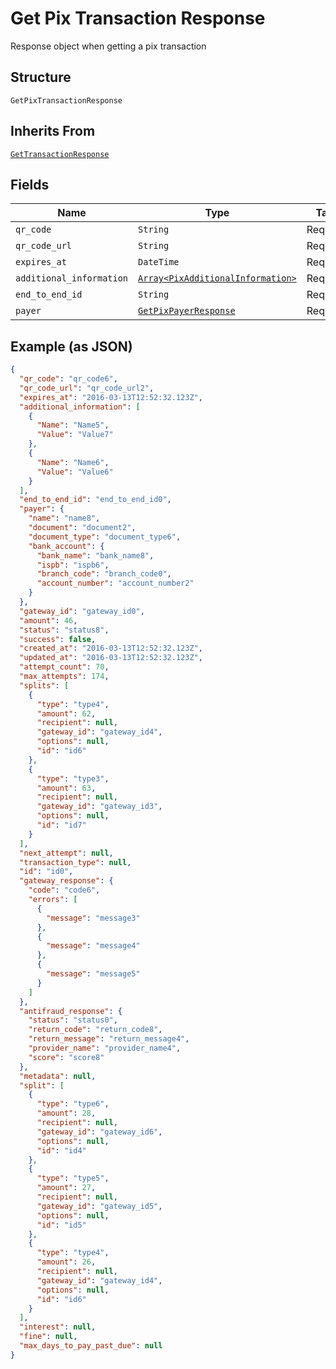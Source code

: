 
# Get Pix Transaction Response

Response object when getting a pix transaction

## Structure

`GetPixTransactionResponse`

## Inherits From

[`GetTransactionResponse`](../../doc/models/get-transaction-response.md)

## Fields

| Name | Type | Tags | Description |
|  --- | --- | --- | --- |
| `qr_code` | `String` | Required | - |
| `qr_code_url` | `String` | Required | - |
| `expires_at` | `DateTime` | Required | - |
| `additional_information` | [`Array<PixAdditionalInformation>`](../../doc/models/pix-additional-information.md) | Required | - |
| `end_to_end_id` | `String` | Required | - |
| `payer` | [`GetPixPayerResponse`](../../doc/models/get-pix-payer-response.md) | Required | - |

## Example (as JSON)

```json
{
  "qr_code": "qr_code6",
  "qr_code_url": "qr_code_url2",
  "expires_at": "2016-03-13T12:52:32.123Z",
  "additional_information": [
    {
      "Name": "Name5",
      "Value": "Value7"
    },
    {
      "Name": "Name6",
      "Value": "Value6"
    }
  ],
  "end_to_end_id": "end_to_end_id0",
  "payer": {
    "name": "name8",
    "document": "document2",
    "document_type": "document_type6",
    "bank_account": {
      "bank_name": "bank_name8",
      "ispb": "ispb6",
      "branch_code": "branch_code0",
      "account_number": "account_number2"
    }
  },
  "gateway_id": "gateway_id0",
  "amount": 46,
  "status": "status8",
  "success": false,
  "created_at": "2016-03-13T12:52:32.123Z",
  "updated_at": "2016-03-13T12:52:32.123Z",
  "attempt_count": 70,
  "max_attempts": 174,
  "splits": [
    {
      "type": "type4",
      "amount": 62,
      "recipient": null,
      "gateway_id": "gateway_id4",
      "options": null,
      "id": "id6"
    },
    {
      "type": "type3",
      "amount": 63,
      "recipient": null,
      "gateway_id": "gateway_id3",
      "options": null,
      "id": "id7"
    }
  ],
  "next_attempt": null,
  "transaction_type": null,
  "id": "id0",
  "gateway_response": {
    "code": "code6",
    "errors": [
      {
        "message": "message3"
      },
      {
        "message": "message4"
      },
      {
        "message": "message5"
      }
    ]
  },
  "antifraud_response": {
    "status": "status0",
    "return_code": "return_code8",
    "return_message": "return_message4",
    "provider_name": "provider_name4",
    "score": "score8"
  },
  "metadata": null,
  "split": [
    {
      "type": "type6",
      "amount": 28,
      "recipient": null,
      "gateway_id": "gateway_id6",
      "options": null,
      "id": "id4"
    },
    {
      "type": "type5",
      "amount": 27,
      "recipient": null,
      "gateway_id": "gateway_id5",
      "options": null,
      "id": "id5"
    },
    {
      "type": "type4",
      "amount": 26,
      "recipient": null,
      "gateway_id": "gateway_id4",
      "options": null,
      "id": "id6"
    }
  ],
  "interest": null,
  "fine": null,
  "max_days_to_pay_past_due": null
}
```

